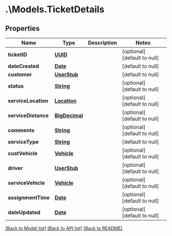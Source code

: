 # .\Models.TicketDetails
## Properties

Name | Type | Description | Notes
------------ | ------------- | ------------- | -------------
**ticketID** | [**UUID**](UUID.md) |  | [optional] [default to null]
**dateCreated** | [**Date**](DateTime.md) |  | [default to null]
**customer** | [**UserStub**](UserStub.md) |  | [default to null]
**status** | [**String**](string.md) |  | [optional] [default to null]
**serviceLocation** | [**Location**](Location.md) |  | [optional] [default to null]
**serviceDistance** | [**BigDecimal**](number.md) |  | [optional] [default to null]
**comments** | [**String**](string.md) |  | [optional] [default to null]
**serviceType** | [**String**](string.md) |  | [default to null]
**custVehicle** | [**Vehicle**](Vehicle.md) |  | [optional] [default to null]
**driver** | [**UserStub**](UserStub.md) |  | [optional] [default to null]
**serviceVehicle** | [**Vehicle**](Vehicle.md) |  | [optional] [default to null]
**assignmentTime** | [**Date**](DateTime.md) |  | [optional] [default to null]
**dateUpdated** | [**Date**](DateTime.md) |  | [optional] [default to null]

[[Back to Model list]](../README.md#documentation-for-models) [[Back to API list]](../README.md#documentation-for-api-endpoints) [[Back to README]](../README.md)

